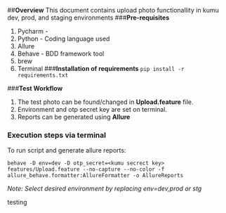 ##**Overview**
This document contains upload photo functionallity in kumu dev, prod, and staging environments
###**Pre-requisites**
1. Pycharm - 
2. Python - Coding language used
3. Allure 
4. Behave - BDD framework tool
5. brew 
6. Terminal
###**Installation of requirements**
    `pip install -r requirements.txt`
    
###**Test Workflow**
1. The test photo can be found/changed in **Upload.feature** file.
2. Environment and otp secret key are set on terminal.
3. Reports can be generated using **Allure**

### Execution steps via terminal

To run script and generate allure reports:

`behave -D env=dev -D otp_secret=<kumu secrect key> features/Upload.feature --no-capture --no-color -f allure_behave.formatter:AllureFormatter -o AllureReports
`

*Note: Select desired environment by replacing env=dev,prod or  stg*

testing

